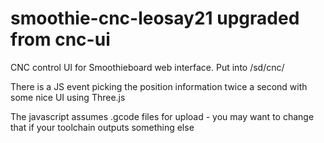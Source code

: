 # smoothie-cnc-leosay21 upgraded from cnc-ui
CNC control UI for Smoothieboard web interface.  Put into /sd/cnc/

There is a JS event picking the position information twice a second with some nice UI using Three.js

The javascript assumes .gcode files for upload - you may want to change that if your toolchain outputs something else
